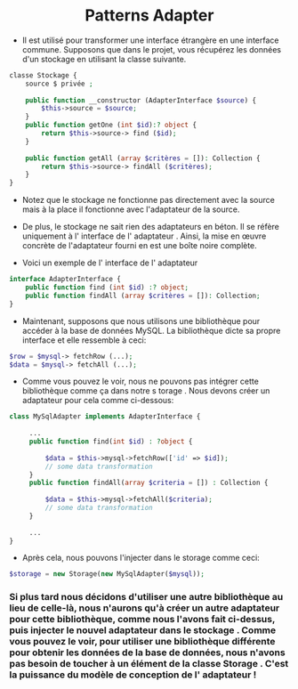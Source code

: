 # <div align='center'> Patterns Adapter </div>

* Il est utilisé pour transformer une interface étrangère en une interface commune. Supposons que dans le projet, vous récupérez les données d'un stockage en utilisant la classe suivante.

```php
classe Stockage {
    source $ privée ; 
    
    public function __constructor (AdapterInterface $source) { 
        $this->source = $source; 
    }
    public function getOne (int $id):? object { 
        return $this->source-> find ($id); 
    } 
    
    public function getAll (array $critères = []): Collection { 
        return $this->source-> findAll ($critères); 
    } 
}
```
* Notez que le stockage ne fonctionne pas directement avec la source mais à la place il fonctionne avec l'adaptateur de la source.

* De plus, le stockage ne sait rien des adaptateurs en béton. Il se réfère uniquement à l' interface de l' adaptateur . Ainsi, la mise en œuvre concrète de l'adaptateur fourni en est une boîte noire complète.

* Voici un exemple de l' interface de l' adaptateur

```php 
interface AdapterInterface { 
    public function find (int $id) :? object; 
    public function findAll (array $critères = []): Collection; 
}
```

* Maintenant, supposons que nous utilisons une bibliothèque pour accéder à la base de données MySQL. La bibliothèque dicte sa propre interface et elle ressemble à ceci:

```php 
$row = $mysql-> fetchRow (...); 
$data = $mysql-> fetchAll (...);
```

* Comme vous pouvez le voir, nous ne pouvons pas intégrer cette bibliothèque comme ça dans notre s torage . Nous devons créer un adaptateur pour cela comme ci-dessous:

```php 
class MySqlAdapter implements AdapterInterface {
    
     ...
     public function find(int $id) : ?object {
         
         $data = $this->mysql->fetchRow(['id' => $id]);
         // some data transformation
     }
     public function findAll(array $criteria = []) : Collection {
              
         $data = $this->mysql->fetchAll($criteria);
         // some data transformation
     }
   
     ...
}
```
* Après cela, nous pouvons l'injecter dans le storage comme ceci:

```php
$storage = new Storage(new MySqlAdapter($mysql));
```

### Si plus tard nous décidons d'utiliser une autre bibliothèque au lieu de celle-là, nous n'aurons qu'à créer un autre adaptateur pour cette bibliothèque, comme nous l'avons fait ci-dessus, puis injecter le nouvel adaptateur dans le stockage . Comme vous pouvez le voir, pour utiliser une bibliothèque différente pour obtenir les données de la base de données, nous n'avons pas besoin de toucher à un élément de la classe Storage . C'est la puissance du modèle de conception de l' adaptateur !